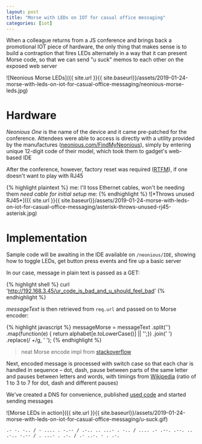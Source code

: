 ```yaml
---
layout: post
title: "Morse with LEDs on IOT for casual office messaging"
categories: [iot]
---
```


When a colleague returns from a JS conference and brings back a promotional IOT
piece of hardware, the only thing that makes sense is to build a contraption
that fires LEDs alternately in a way that it can present Morse code, so that we
can send "u suck" memos to each other on the exposed web server

![Neonious Morse LEDs]({{ site.url }}{{ site.baseurl}}/assets/2019-01-24-morse-with-leds-on-iot-for-casual-office-messaging/neonious-morse-leds.jpg)


# Hardware

*Neonious One* is the name of the device and it came pre-patched for the
conference. Attendees were able to access is directly with a utility provided
by the manufactures
([neonious.com/FindMyNeonious](https://www.neonious.com/FindMyNeonious/)),
simply by entering unique 12-digit code of their model, which took them to
gadget's web-based IDE

After the conference, however, factory reset was required
([RTFM](https://www.neonious.com/TPManual)),
if one doesn't want to play with RJ45

{% highlight plaintext %}
me: I'll toss Ethernet cables, won't be needing them
*need cable for initial setup*
me:
{% endhighlight %}
![\*Throws unused RJ45\*]({{ site.url }}{{ site.baseurl}}/assets/2019-01-24-morse-with-leds-on-iot-for-casual-office-messaging/asterisk-throws-unused-rj45-asterisk.jpg)


# Implementation

Sample code will be awaiting in the IDE available on `/neonious/IDE`,
showing how to toggle LEDs, get button press events and fire up a basic server

In our case, message in plain text is passed as a GET:

{% highlight shell %}
curl 'http://192.168.3.45/ur_code_is_bad_and_u_should_feel_bad'
{% endhighlight %}


*messageText* is then retrieved from `req.url` and passed on to Morse encoder:

{% highlight javascript %}
messageMorse = messageText
  .split('')
  .map(function(e) {
    return alphabet[e.toLowerCase()] || '';})
  .join(' ')
  .replace(/ +/g, ' ');
{% endhighlight %}

> neat Morse encode impl from [stackoverflow](https://stackoverflow.com/a/26059399)


Next, encoded message is processed with switch case so that each char is
handled in sequence – dot, dash, pause between parts of the same letter and
pauses between letters and words, with timings from
[Wikipedia](https://en.wikipedia.org/wiki/Morse_code#/media/File:International_Morse_Code.svg)
(ratio of 1 to 3 to 7 for dot, dash and different pauses)

We've created a DNS for convenience, published
[used code](https://github.com/ushtipak/neonious-morse-leds)
and started sending messages

![Morse LEDs in action]({{ site.url }}{{ site.baseurl}}/assets/2019-01-24-morse-with-leds-on-iot-for-casual-office-messaging/u-suck.gif)

`.- -. -.. / - .... . -.-- / .-.. .. ...- . -.. / .... .- .--. .--. .. .-.. -.-- / . ...- . .-. / .- ..-. - . .-.`